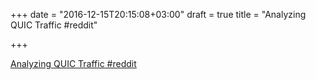 +++
date = "2016-12-15T20:15:08+03:00"
draft = true
title = "Analyzing QUIC Traffic  #reddit"

+++

<p><a href="https://t.co/YLEP0lw7c8">Analyzing QUIC Traffic  #reddit</a></p>
